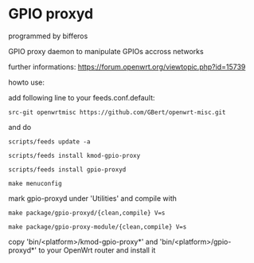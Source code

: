 GPIO proxyd
===========

programmed by bifferos

GPIO proxy daemon to manipulate GPIOs accross networks

further informations: https://forum.openwrt.org/viewtopic.php?id=15739

howto use:

add following line to your feeds.conf.default:

`src-git openwrtmisc https://github.com/GBert/openwrt-misc.git`

and do

`scripts/feeds update -a`

`scripts/feeds install kmod-gpio-proxy`

`scripts/feeds install gpio-proxyd`

`make menuconfig `

mark gpio-proxyd under 'Utilities' and compile with

`make package/gpio-proxyd/{clean,compile} V=s`

`make package/gpio-proxy-module/{clean,compile} V=s`


copy 'bin/\<platform\>/kmod-gpio-proxy\*' and 'bin/\<platform\>/gpio-proxyd\*' to your OpenWrt router and install it


